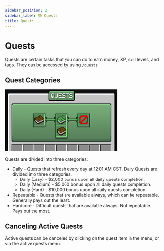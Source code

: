 ```yaml
---
sidebar_position: 2
sidebar_label: 📚 Quests
title: Quests
---
```


# Quests

Quests are certain tasks that you can do to earn money, XP, skill levels, and tags. They can be accessed by using `/quests`.

## Quest Categories
![Quests](./img/quests.png)

Quests are divided into three categories:
- Daily - Quests that refresh every day at 12:01 AM CST. Daily Quests are divided into three categories.
  - Daily (Easy) - $2,000 bonus upon all daily quests completion.
  - Daily (Medium) - $5,000 bonus upon all daily quests completion.
  - Daily (Hard) - $10,000 bonus upon all daily quests completion.
- Repeatable - Quests that are available always, which can be repeatable. Generally pays out the least.
- Hardcore - Difficult quests that are available always. Not repeatable. Pays out the most.

## Canceling Active Quests
Active quests can be canceled by clicking on the quest item in the menu, or via the active quests menu.